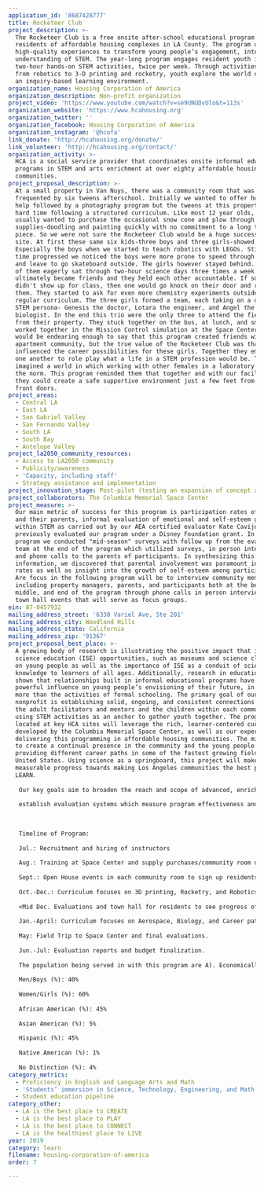 ```yaml
---
application_id: '8687428777'
title: Rocketeer Club
project_description: >-
  The Rocketeer Club is a free onsite after-school educational program for the
  residents of affordable housing complexes in LA County. The program offers
  high-quality experiences to transform young people’s engagement, interest, and
  understanding of STEM. The year-long program engages resident youth in
  two-hour hands-on STEM activities, twice per week. Through activities ranging
  from robotics to 3-D printing and rocketry, youth explore the world of STEM in
  an inquiry-based learning environment.
organization_name: Housing Corporation of America
organization_description: Non-profit organization
project_video: 'https://www.youtube.com/watch?v=se9UNUDvUlo&t=113s'
organization_website: 'https://www.hcahousing.org'
organization_twitter: ''
organization_facebook: Housing Corporation of America
organization_instagram: '@hcofa'
link_donate: 'http://hcahousing.org/donate/'
link_volunteer: 'http://hcahousing.org/contact/'
organization_activity: >-
  HCA is a social service provider that coordinates onsite informal education
  programs in STEM and arts enrichment at over eighty affordable housing
  communities.
project_proposal_description: >-
  At a small property in Van Nuys, there was a community room that was being
  frequented by six tweens afterschool. Initially we wanted to offer homework
  help followed by a photography program but the tweens at this property had a
  hard time following a structured curriculum. Like most 12 year olds, they
  usually wanted to purchase the occasional snow cone and plow through our art
  supplies-doodling and painting quickly with no commitment to a long term art
  piece. So we were not sure the Rocketeer Club would be a huge success at this
  site. At first these same six kids-three boys and three girls-showed interest.
  Especially the boys when we started to teach robotics with LEGOs. Still as
  time progressed we noticed the boys were more prone to speed through a project
  and leave to go skateboard outside. The girls however stayed behind. The three
  of them eagerly sat through two-hour science days three times a week. They
  ultimately became friends and they held each other accountable. If someone
  didn't show up for class, then one would go knock on their door and remind
  them. They started to ask for even more chemistry experiments outside of the
  regular curriculum. The three girls formed a team, each taking on a different
  STEM persona- Genesis the doctor, Lotara the engineer, and Angel the
  biologist. In the end this trio were the only three to attend the field trip
  from their property. They stuck together on the bus, at lunch, and smoothly
  worked together in the Mission Control simulation at the Space Center. It
  would be endearing enough to say that this program created friends within an
  apartment community, but the true value of the Rocketeer Club was that it
  influenced the career possibilities for these girls. Together they empowered
  one another to role play what a life in a STEM profession would be. They
  imagined a world in which working with other females in a laboratory would be
  the norm. This program reminded them that together and with our facilitation
  they could create a safe supportive environment just a few feet from their
  front doors.
project_areas:
  - Central LA
  - East LA
  - San Gabriel Valley
  - San Fernando Valley
  - South LA
  - South Bay
  - Antelope Valley
project_la2050_community_resources:
  - Access to LA2050 community
  - Publicity/awareness
  - 'Capacity, including staff'
  - Strategy assistance and implementation
project_innovation_stage: Post-pilot (testing an expansion of concept after initially successful pilot)
project_collaborators: The Columbia Memorial Space Center
project_measure: >-
  Our main metric of success for this program is participation rates of youth
  and their parents, informal evaluation of emotional and self-esteem growth
  within STEM as carried out by our AEA certified evaluator Kate Cavijo who
  previously evaluated our program under a Disney Foundation grant. In our pilot
  program we conducted "mid-season" surveys with follow up from the evaluation
  team at the end of the program which utilized surveys, in person interviews,
  and phone calls to the parents of participants. In synthesizing this
  information, we discovered that parental involvement was paramount in success
  rates as well as insight into the growth of self-esteem among participants.
  Are focus in the following program will be to interview community members
  including property managers, parents, and participants both at the beginning,
  middle, and end of the program through phone calls in person interviews and
  town hall events that will serve as focus groups.
ein: 87-0457932
mailing_address_street: '6330 Variel Ave, Ste 201'
mailing_address_city: Woodland Hills
mailing_address_state: California
mailing_address_zip: '91367'
project_proposal_best_place: >-
  A growing body of research is illustrating the positive impact that informal
  science education (ISE) opportunities, such as museums and science clubs, have
  on young people as well as the importance of ISE as a conduit of science
  knowledge to learners of all ages. Additionally, research in education has
  shown that relationships built in informal educational programs have a very
  powerful influence on young people’s envisioning of their future, in some ways
  more than the activities of formal schooling. The primary goal of our
  nonprofit is establishing solid, ongoing, and consistent connections between
  the adult facilitators and mentors and the children within each community,
  using STEM activities as an anchor to gather youth together. The programs
  located at key HCA sites will leverage the rich, learner-centered curriculum
  developed by the Columbia Memorial Space Center, as well as our expertise in
  delivering this programming in affordable housing communities. The mission is
  to create a continual presence in the community and the young people’s lives,
  providing different career paths in some of the fastest growing fields in the
  United States. Using science as a springboard, this project will make
  measurable progress towards making Los Angeles communities the best place to
  LEARN.
   
   Our key goals aim to broaden the reach and scope of advanced, enriching courses which are not otherwise attainable to under-resourced people outside of their homes. Goal 1: To increase weekly class size in programs at our 25 sites with current ongoing programs. Goal 2: To increase the number of properties in our portfolio participating in the Rocketeer Club program in partnership with Columbia Memorial Space Center (CMSC) from six in the 2017 program up to 10 for the following. Goal 3: To
   
   establish evaluation systems which measure program effectiveness and impact of increased promotion across HCA’s portfolio.
   
   
   
   Timeline of Program:
   
   Jul.: Recruitment and hiring of instructors
   
   Aug.: Training at Space Center and supply purchases/community room organization
   
   Sept.: Open House events in each community room to sign up residents, promotion of club, and classroom set up by instructors. Early evaluation of student’s self-esteem and comfort with STEM.
   
   Oct.-Dec.: Curriculum focuses on 3D printing, Rocketry, and Robotics.
   
   <Mid Dec. Evaluations and town hall for residents to see progress of students>
   
   Jan.-April: Curriculum focuses on Aerospace, Biology, and Career pathways.
   
   May: Field Trip to Space Center and final evaluations. 
   
   Jun.-Jul: Evaluation reports and budget finalization.
   
   The population being served in with this program are A). Economically disadvantaged, B.) Historically disenfranchised, C.) Los Angeles County residents. An approximate demographic breakdown of residents served in this program previously:
   
   Men/Boys (%): 40%
   
   Women/Girls (%): 60%
   
   African American (%): 45%
   
   Asian American (%): 5%
   
   Hispanic (%): 45%
   
   Native American (%): 1%
   
   No Distinction (%): 4%
category_metrics:
  - Proficiency in English and Language Arts and Math
  - 'Students’ immersion in Science, Technology, Engineering, and Math content'
  - Student education pipeline
category_other:
  - LA is the best place to CREATE
  - LA is the best place to PLAY
  - LA is the best place to CONNECT
  - LA is the healthiest place to LIVE
year: 2019
category: learn
filename: housing-corporation-of-america
order: 7

---
```

